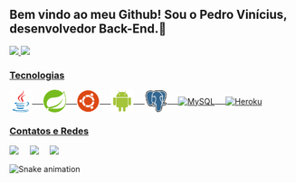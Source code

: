 ## Bem vindo ao meu Github! Sou o Pedro Vinícius, desenvolvedor Back-End.🤙

<div>
  <a href="https://github.com/pedroviniciusz">
  <img width="45%" src="https://github-readme-stats.vercel.app/api?username=pedroviniciusz&show_icons=true&theme=dracula&include_all_commits=true&count_private=true"/>
  <img width="45%" src="https://github-readme-stats.vercel.app/api/top-langs/?username=pedroviniciusz&layout=compact&langs_count=7&theme=dracula"/>
</div>
  
  ### Tecnologias
  
<div>
  <img align="center" alt="Java" height="40" src="https://raw.githubusercontent.com/devicons/devicon/master/icons/java/java-original.svg">
   &nbsp;&nbsp;&nbsp;
  <img align="center" alt="Spring" height="40" src="https://raw.githubusercontent.com/devicons/devicon/master/icons/spring/spring-original.svg">
   &nbsp;&nbsp;&nbsp;
  <img align="center" alt="Ubuntu" height="40" src="https://raw.githubusercontent.com/devicons/devicon/master/icons/ubuntu/ubuntu-plain.svg">
   &nbsp;&nbsp;&nbsp;
  <img align="center" alt="Android" height="40" src="https://raw.githubusercontent.com/devicons/devicon/master/icons/android/android-original.svg">
   &nbsp;&nbsp;&nbsp;
  <img align="center" alt="PostgreSQL" height="40" src="https://raw.githubusercontent.com/devicons/devicon/master/icons/postgresql/postgresql-original.svg">
   &nbsp;&nbsp;&nbsp;
  <img align="center" alt="MySQL" height="40" src="https://cdn.jsdelivr.net/gh/devicons/devicon/icons/mysql/mysql-original-wordmark.svg">
   &nbsp;&nbsp;&nbsp;
  <img align="center" alt="Heroku" height="40" src="https://cdn.jsdelivr.net/gh/devicons/devicon/icons/heroku/heroku-original.svg">
 </div>
 
  ### Contatos e Redes
  
<div> 
  <a href = "mailto:pedrovdjesus@hotmail.com"><img src="https://img.shields.io/badge/Microsoft_Outlook-0078D4?style=for-the-badge&logo=microsoft-outlook&logoColor=white&link=mailto:pedrovdejesus@gmail.com" target="_blank"></a>
   &nbsp;&nbsp;&nbsp;
  <a href="https://www.linkedin.com/in/pedroviniciusz/" target="_blank"><img src="https://img.shields.io/badge/-LinkedIn-%230077B5?style=for-the-badge&logo=linkedin&logoColor=white" target="_blank"></a>
   &nbsp;&nbsp;&nbsp;
  <a href="mailto:pedrovdejesus@gmail.com"><img src="https://img.shields.io/badge/gmail-D14836?&style=for-the-badge&logo=gmail&logoColor=white&link=mailto:pedrovdejesus@gmail.com"></a>
 </div>
  
<div>  
 
![Snake animation](https://github.com/pedroviniciusz/pedroviniciusz/blob/output/github-contribution-grid-snake.svg)
  
</div>
